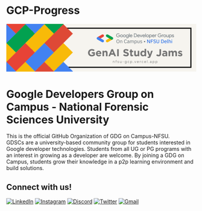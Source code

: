 # GCP-Progress

![GDSC-NFSU](src/assets/NFSU-Banner.png)

# Google Developers Group on Campus - National Forensic Sciences University

This is the official GitHub Organization of GDG on Campus-NFSU. \
GDSCs are a university-based community group for students interested in Google developer technologies. Students from all UG or PG programs with an interest in growing as a developer are welcome. By joining a GDG on Campus, students grow their knowledge in a p2p learning environment and build solutions.

## Connect with us!

[![LinkedIn](https://img.shields.io/badge/linkedin-%230077B5.svg?style=for-the-badge&logo=linkedin&logoColor=white)](https://www.linkedin.com/company/gdsc-national-forensic-sciences-university-delhi/)
[![Instagram](https://img.shields.io/badge/Instagram-%23E4405F.svg?style=for-the-badge&logo=Instagram&logoColor=white)](https://www.instagram.com/gdsc_nfsu_delhi/)
[![Discord](https://img.shields.io/badge/Discord-%235865F2.svg?style=for-the-badge&logo=discord&logoColor=white)](https://discord.gg/3gkBTVcE)
[![Twitter](https://img.shields.io/badge/Twitter-%231DA1F2.svg?style=for-the-badge&logo=Twitter&logoColor=white)](https://twitter.com/GDSCNFSUDelhi)
[![Gmail](https://img.shields.io/badge/Gmail-D14836?style=for-the-badge&logo=gmail&logoColor=white)](mailto:gdscnfsudelhi@gmail.com)
